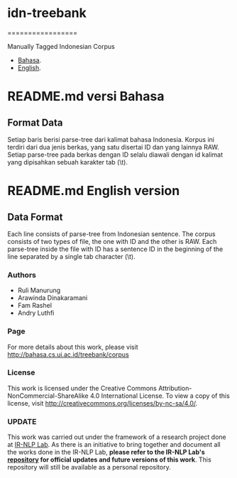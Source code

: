 # idn-treebank
=================

Manually Tagged Indonesian Corpus
* [Bahasa](#readmemd-versi-bahasa).
* [English](#readmemd-english-version).

# README.md versi Bahasa
## Format Data

Setiap baris berisi parse-tree dari kalimat bahasa Indonesia.
Korpus ini terdiri dari dua jenis berkas, yang satu disertai ID dan yang lainnya RAW. Setiap parse-tree pada berkas dengan ID selalu diawali dengan id kalimat yang dipisahkan sebuah karakter tab (\t).


# README.md English version
## Data Format

Each line consists of parse-tree from Indonesian sentence.
The corpus consists of two types of file, the one with ID and the other is RAW. Each parse-tree inside the file  with ID has a sentence ID in the beginning of the line separated by a single tab character (\t). 


### Authors
- Ruli Manurung
- Arawinda Dinakaramani
- Fam Rashel
- Andry Luthfi 

### Page
For more details about this work, please visit http://bahasa.cs.ui.ac.id/treebank/corpus

### License
This work is licensed under the Creative Commons Attribution-NonCommercial-ShareAlike 4.0 International License. To view a copy of this license, visit http://creativecommons.org/licenses/by-nc-sa/4.0/.

### UPDATE
This work was carried out under the framework of a research project done at [IR-NLP Lab](https://ir.cs.ui.ac.id/new/).
As there is an initiative to bring together and document all the works done in the IR-NLP Lab,
**please refer to the IR-NLP Lab's [repository](https://github.com/ir-nlp-csui/idn-treebank-CSUI) for official updates and future versions of this work**.
This repository will still be available as a personal repository.
